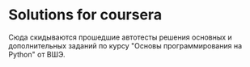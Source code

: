 # Solutions for coursera

Сюда скидываются прошедшие автотесты решения основных и дополнительных заданий по курсу "Основы программирования на Python" от ВШЭ. 
